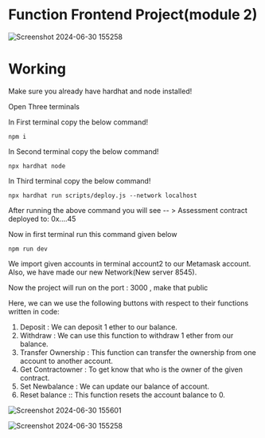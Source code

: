 # Function Frontend Project(module 2)
![Screenshot 2024-06-30 155258](https://github.com/Sukhwinder42/Ethereum_avax_intermediate/assets/114457848/1eba8af1-e131-4382-9720-51e046a35f99)

 
# Working
Make sure you already have hardhat and node installed!

Open Three terminals 

In First terminal copy the below command!
```solidity
npm i
```

In Second terminal copy the below command!
```solidity
npx hardhat node
```

In Third terminal copy the below command!
```solidity
npx hardhat run scripts/deploy.js --network localhost
```

After running the above command you will see  -- > Assessment contract deployed to: 0x....45



Now in first terminal run this command given below

```solidity
npm run dev
```


We import given accounts in terminal account2 to our Metamask account.
Also, we have made our new Network(New server 8545).



Now the project will run on the port : 3000 , make that public 

Here, we can we use the following buttons with respect to their functions written in code:

1. Deposit : We can deposit 1 ether to our balance.
2. Withdraw : We can use this function to withdraw 1 ether from our balance.
3. Transfer Ownership : This function can transfer the ownership from one account to another account.
4. Get Contractowner : To get know that who is the owner of the given contract.
5. Set Newbalance : We can update our balance of account.
6. Reset balance :: This function resets the account balance to 0.

![Screenshot 2024-06-30 155601](https://github.com/Sukhwinder42/Ethereum_avax_intermediate/assets/114457848/cea2fc49-2bc4-4449-9777-224db2764ec7)


![Screenshot 2024-06-30 155258](https://github.com/Sukhwinder42/Ethereum_avax_intermediate/assets/114457848/1eba8af1-e131-4382-9720-51e046a35f99)








